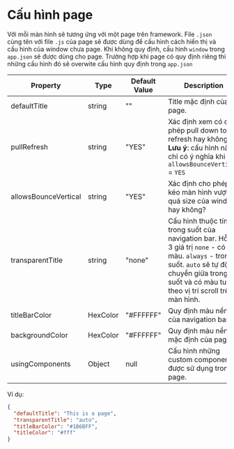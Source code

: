 # Cấu hình page

Với mỗi màn hình sẽ tương ứng với một page trên framework. File `.json` cùng tên với file `.js` của page sẽ được dùng để cấu hình cách hiển thị và cấu hình của window chưa page. Khi không quy định, cấu hình `window` trong `app.json` sẽ được dùng cho page. Trường hợp khi page có quy định riêng thì những cấu hình đó sẽ overwite cấu hình quy định trong `app.json`

| Property             | Type     | Default Value | Description                                                                                                                                                                                          |
| -------------------- | -------- | ------------- | ---------------------------------------------------------------------------------------------------------------------------------------------------------------------------------------------------- |
| defaultTitle         | string   | ""            | Title mặc định của page.                                                                                                                                                                             |
| pullRefresh          | string   | "YES"         | Xác định xem có cho phép pull down to refresh hay không ? **Lưu ý**: cấu hình này chỉ có ý nghĩa khi `allowsBounceVertical` = `YES`                                                                  |
| allowsBounceVertical | string   | "YES"         | Xác định cho phép kéo màn hình vượt quá size của window hay không?                                                                                                                                   |
| transparentTitle     | string   | "none"        | Cấu hình thuộc tính trong suốt của navigation bar. Hỗ trợ 3 giá trị `none` - có màu. `always` - trong suốt. `auto` sẽ tự động chuyển giữa trong suốt và có màu tuỳ theo vị trí scroll trên màn hình. |
| titleBarColor        | HexColor | "#FFFFFF"     | Quy định màu nền của navigation bar.                                                                                                                                                                 |
| backgroundColor      | HexColor | "#FFFFFF"     | Quy định màu nền mặc định của page.                                                                                                                                                                  |
| usingComponents      | Object   | null          | Cấu hình những custom components được sử dụng trong page.                                                                                                                                            |

Ví dụ:

```json
{
  "defaultTitle": "This is a page",
  "transparentTitle": "auto",
  "titleBarColor": "#1B6BFF",
  "titleColor": "#fff"
}
```
